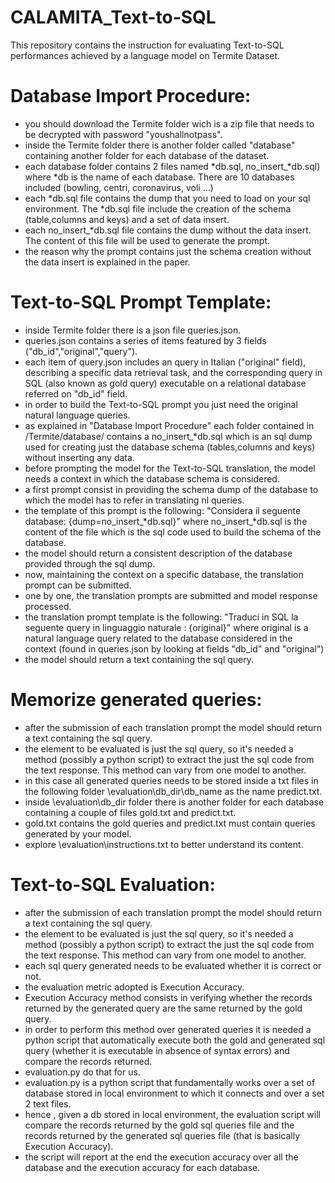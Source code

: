 # CALAMITA_Text-to-SQL
This repository contains the instruction for evaluating Text-to-SQL performances achieved by a language model on Termite Dataset.

# Database Import Procedure:

- you should download the Termite folder wich is a zip file that needs to be decrypted with password "youshallnotpass".
- inside the Termite folder there is another folder called "database" containing another folder for each database of the dataset.
- each database folder contains 2 files named *db.sql, no_insert_*db.sql) where *db is the name of each database. There are 10 databases included (bowling, centri, coronavirus, voli ...)
- each *db.sql file contains the dump that you need to load on your sql environment. The *db.sql file include the creation of the schema (table,columns and keys) and a set of data insert.
- each no_insert_*db.sql file contains the dump without the data insert. The content of this file will be used to generate the prompt.
- the reason why the prompt contains just the schema creation without the data insert is explained in the paper.

# Text-to-SQL Prompt Template:

- inside Termite folder there is a json file queries.json.
- queries.json contains a series of items featured by 3 fields ("db_id","original","query").
- each item of query.json includes an query in Italian ("original" field), describing a specific data retrieval task, and the corresponding query in SQL (also known as gold query) executable on a relational database referred on "db_id" field.
- in order to build the Text-to-SQL prompt you just need the original natural language queries.
- as explained in "Database Import Procedure" each folder contained in /Termite/database/ contains a no_insert_*db.sql which is an sql dump used for creating just the database schema (tables,columns and keys) without inserting any data.
- before prompting the model for the Text-to-SQL translation, the model needs a context in which the database schema is considered.
- a first prompt consist in providing the schema dump of the database to which the model has to refer in translating nl queries.
- the template of this prompt is the following: "Considera il seguente database: {dump=no_insert_*db.sql}" where no_insert_*db.sql is the content of the file which is the sql code used to build the schema of the database.
- the model should return a consistent description of the database provided through the sql dump.
- now, maintaining the context on a specific database, the translation prompt can be submitted.
- one by one, the translation prompts are submitted and model response processed.
- the translation prompt template is the following: "Traduci in SQL la seguente query in linguaggio naturale : {original}" where original is a natural language query related to the database considered in the context (found in queries.json by looking at fields "db_id" and "original") 
- the model should return a text containing the sql query.

# Memorize generated queries:
- after the submission of each translation prompt the model should return a text containing the sql query.
- the element to be evaluated is just the sql query, so it's needed a method (possibly a python script) to extract the just the sql code from the text response. This method can vary from one model to another.
- in this case all generated queries needs to be stored inside a txt files in the following folder \evaluation\db_dir\db_name as the name predict.txt.
- inside \evaluation\db_dir folder there is another folder for each database containing a couple of files gold.txt and predict.txt.
- gold.txt contains the gold queries and predict.txt must contain queries generated by your model.
- explore \evaluation\instructions.txt to better understand its content.

# Text-to-SQL Evaluation:
- after the submission of each translation prompt the model should return a text containing the sql query.
- the element to be evaluated is just the sql query, so it's needed a method (possibly a python script) to extract the just the sql code from the text response. This method can vary from one model to another.
- each sql query generated needs to be evaluated whether it is correct or not.
- the evaluation metric adopted is Execution Accuracy.
- Execution Accuracy method consists in verifying whether the records returned by the generated query are the same returned by the gold query.
- in order to perform this method over generated queries it is needed a python script that automatically execute both the gold and generated sql query (whether it is executable in absence of syntax errors) and compare the records returned.
- evaluation.py do that for us.
- evaluation.py is a python script that fundamentally works over a set of database stored in local environment to which it connects and over a set 2 text files.
- hence , given a db stored in local environment, the evaluation script will compare the records returned by the gold sql queries file and the records returned by the generated sql queries file (that is basically Execution Accuracy).
- the script will report at the end the execution accuracy over all the database and the execution accuracy for each database.  
  







